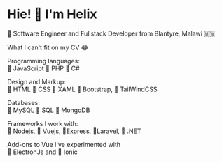 # Hie! 👋 I'm Helix

:large_blue_circle: Software Engineer and Fullstack Developer from Blantyre, Malawi 🇲🇼<br>

What I can't fit on my CV :joy:

 Programming languages:<br>
 :large_blue_circle: JavaScript :large_blue_circle: PHP :large_blue_circle: C#

 Design and Markup:<br>
 :large_blue_circle: HTML :large_blue_circle: CSS :large_blue_circle: XAML :large_blue_circle: Bootstrap, :large_blue_circle: TailWindCSS
 
 Databases:<br>
:large_blue_circle: MySQL :large_blue_circle: SQL :large_blue_circle: MongoDB
 
 Frameworks I work with:<br>
 :large_blue_circle: Nodejs, :large_blue_circle: Vuejs, :large_blue_circle:Express, :large_blue_circle:Laravel,
 :large_blue_circle: .NET

 
 
 Add-ons to Vue I've experimented with<br>
 :large_blue_circle: ElectronJs and :large_blue_circle: Ionic
 
 

